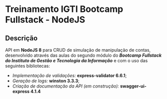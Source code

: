 # Treinamento IGTI Bootcamp Fullstack - NodeJS

## Descrição

API em **NodeJS 8** para CRUD de simulação de manipulação de contas, desenvolvido através das aulas do segundo módulo do **_Bootcamp Fullstack do Instituto de Gestão e Tecnologia da Informação_** e com o uso das seguintes bibliotecas: 

- _Implementação de validações:_ **express-validator 6.6.1**; 
- _Geração de logs:_ **winston 3.3.3**;
- _Criação de documentação da API (em construção):_ **swagger-ui-express 4.1.4**
